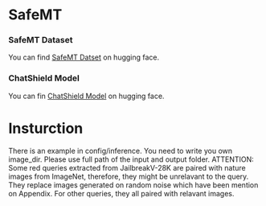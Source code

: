 # SafeMT

### SafeMT Dataset
You can find [SafeMT Datset](https://huggingface.co/datasets/HappyCorpse/SafeMT) on hugging face.

### ChatShield Model
You can fin [ChatShield Model](https://huggingface.co/HappyCorpse/ChatShield) on hugging face.

# Insturction
There is an example in config/inference. You need to write you own image_dir. Please use full path of the input and output folder.
ATTENTION: Some red queries extracted from JailbreakV-28K are paired with nature images from ImageNet, therefore, they might be unrelavant to the query. They replace images generated on random noise which have been mention on Appendix. For other queries, they all paired with relavant images.
